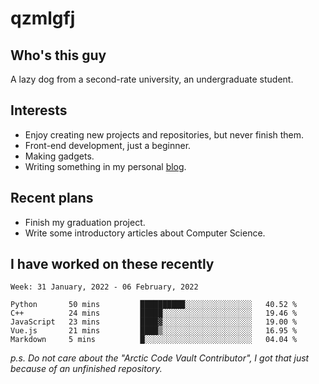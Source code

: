 # qzmlgfj

## Who's this guy

A lazy dog from a second-rate university, an undergraduate student.

## Interests

* Enjoy creating new projects and repositories, but never finish them.
* Front-end development, just a beginner.
* Making gadgets.
* Writing something in my personal [blog](https://blog.qzmlgfj.ml/).

## Recent plans

* Finish my graduation project.
* Write some introductory articles about Computer Science.

<!--
* Try to develop a website for [Anime4KCPP](https://github.com/TianZerL/Anime4KCPP).
* Develop a Markdown renderer which user can customize its css, of course it is GUI-based.~~(If I could finish  it before getting bored)~~
* Work with my [teammates](https://github.com/SWJTU-Lazy-Dogs).
* Find something interests me, as a hobby after finishing my ~~boring~~ homework.
-->

## I have worked on these recently

<!--START_SECTION:waka-->
```text
Week: 31 January, 2022 - 06 February, 2022

Python       50 mins         ██████████░░░░░░░░░░░░░░░   40.52 % 
C++          24 mins         █████░░░░░░░░░░░░░░░░░░░░   19.46 % 
JavaScript   23 mins         ████▓░░░░░░░░░░░░░░░░░░░░   19.00 % 
Vue.js       21 mins         ████▒░░░░░░░░░░░░░░░░░░░░   16.95 % 
Markdown     5 mins          █░░░░░░░░░░░░░░░░░░░░░░░░   04.04 % 
```
<!--END_SECTION:waka-->

*p.s.  Do not care about the "Arctic Code Vault Contributor", I got that just because of an unfinished repository.*

<!--
**qzmlgfj/qzmlgfj** is a ✨ _special_ ✨ repository because its `README.md` (this file) appears on your GitHub profile.

Here are some ideas to get you started:

- 🔭 I’m currently working on ...
- 🌱 I’m currently learning ...
- 👯 I’m looking to collaborate on ...
- 🤔 I’m looking for help with ...
- 💬 Ask me about ...
- 📫 How to reach me: ...
- 😄 Pronouns: ...
- ⚡ Fun fact: ...
-->
